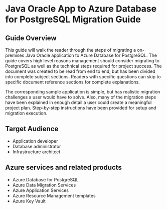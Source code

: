# Java Oracle App to Azure Database for PostgreSQL Migration Guide

## Guide Overview

This guide will walk the reader through the steps of migrating a on-premises Java Oracle application to Azure Database for PostgreSQL. The guide covers high level reasons management should consider migrating to PostgreSQL as well as the technical steps required for project success. The document was created to be read from end to end, but has been divided into complete subject sections. Readers with specific questions can skip to specific document reference sections for complete explanations.

The corresponding sample application is simple, but has realistic migration challenges a user would have to solve. Also, many of the migration steps have been explained in enough detail a user could create a meaningful project plan. Step-by-step instructions have been provided for setup and migration execution.

## Target Audience

- Application developer
- Database administrator
- Infrastructure architect

## Azure services and related products
- Azure Database for PostgreSQL
- Azure Data Migration Services
- Azure Application Services
- Azure Resource Management templates
- Azure Key Vault